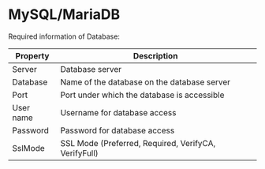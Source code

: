 # MySQL/MariaDB

Required information of Database:

| Property  | Description                                          |
| --------- | ---------------------------------------------------- |
| Server    | Database server                                      |
| Database  | Name of the database on the database server          |
| Port      | Port under which the database is accessible          |
| User name | Username for database access                         |
| Password  | Password for database access                         |
| SslMode   | SSL Mode (Preferred, Required, VerifyCA, VerifyFull) |
